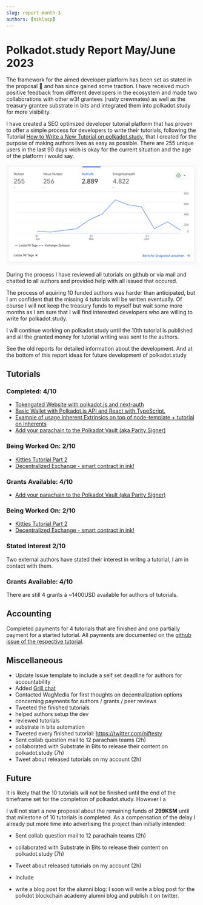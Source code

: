 ```yaml
---
slug: report-month-3
authors: [niklasp]
---
```


# Polkadot.study Report May/June 2023

The framework for the aimed developer platform has been set as stated in the
proposal 🎉 and has since gained some traction. I have received much positive
feedback from different developers in the ecosystem and made two collaborations
with other w3f grantees (rusty crewmates) as well as the treasury grantee
substrate in bits and integrated them into polkadot.study for more visibility.

I have created a SEO optimized developer tutorial platform that has proven to
offer a simple process for developers to write their tutorials, following the
Tutorial
[How to Write a New Tutorial on polkadot.study](https://polkadot.study/docs/authors/new-tutorial-on-polkadot-study/intro),
that I created for the purpose of making authors lives as easy as possible.
There are 255 unique users in the last 90 days wich is okay for the current
situation and the age of the platform i would say.

![june polkadot analytics](./assets/june-polkadot-study-analytics.png)

During the process I have reviewed all tutorials on github or via mail and
chatted to all authors and provided help with all issued that occured.

The process of aquiring 10 funded authors was harder than anticipated, but I am
confident that the missing 4 tutorials will be written eventually. Of course I
will not keep the treasury funds to myself but wait some more months as I am
sure that I will find interested developers who are willing to write for
polkadot.study.

I will continue working on polkadot.study until the 10th tutorial is published
and all the granted money for tutorial writing was sent to the authors.

See the old reports for detailed information about the development. And at the
bottom of this report ideas for future development of polkadot.study

## Tutorials

### Completed: 4/10

- [Tokengated Website with polkadot.js and next-auth](https://polkadot.study/tutorials/tokengated-polkadot-next-js/intro)
- [Basic Wallet with Polkadot.js API and React with TypeScript.](https://polkadot.study/tutorials/wallet-with-polkadot-js-and-react-with-typescript/intro)
- [Example of usage Inherent Extrinsics on top of node-template + tutorial on Inherents](https://github.com/PolkadotStudy/polkadot.study/issues/15)
- [Add your parachain to the Polkadot Vault (aka Parity Signer)](https://github.com/PolkadotStudy/polkadot.study/issues/6)

### Being Worked On: 2/10

- [Kitties Tutorial Part 2](https://github.com/PolkadotStudy/polkadot.study/issues/8)
- [Decentralized Exchange - smart contract in ink!](https://github.com/PolkadotStudy/polkadot.study/issues/17)

### Grants Available: 4/10

- [Add your parachain to the Polkadot Vault (aka Parity Signer)](https://github.com/PolkadotStudy/polkadot.study/issues/6)

### Being Worked On: 2/10

- [Kitties Tutorial Part 2](https://github.com/PolkadotStudy/polkadot.study/issues/8)
- [Decentralized Exchange - smart contract in ink!](https://github.com/PolkadotStudy/polkadot.study/issues/17)

### Stated Interest 2/10

Two external authors have stated their interest in writng a tutorial, I am in
contact with them.

### Grants Available: 4/10

There are still 4 grants à ~1400USD available for authors of tutorials.

## Accounting

Completed payments for 4 tutorials that are finished and one partially payment
for a started tutorial. All payments are documented on the
[github issue of the respective tutorial](https://github.com/PolkadotStudy/polkadot.study/issues?q=is%3Aissue+label%3A%22%F0%9F%93%8B+New+Tutorial%22+).

## Miscellaneous

- Update Issue template to include a self set deadline for authors for
  accountability
- Added [Grill.chat](https://grill.chat/polkadot-study)
- Contacted WagMedia for first thoughts on decentralization options concerning
  payments for authors / grants / peer reviews
- Tweeted the finished tutorials
- helped authors setup the dev
- reviewed tutorials
- substrate in bits automation
- Tweeted every finished tutorial: https://twitter.com/niftesty
- Sent collab question mail to 12 parachain teams (2h)
- collaborated with Substrate in Bits to release their content on polkadot.study
  (7h)
- Tweet about released tutorials on my account (2h)

## Future

It is likely that the 10 tutorials will not be finished until the end of the
timeframe set for the completion of polkadot.study. However I a

I will not start a new proposal about the remaining funds of **299KSM** until
that milestone of 10 tutorials is completed. As a compensation of the delay I
already put more time into advertising the project than initially intended:

- Sent collab question mail to 12 parachain teams (2h)
- collaborated with Substrate in Bits to release their content on polkadot.study
  (7h)
- Tweet about released tutorials on my account (2h)
- Include

- write a blog post for the alumni blog: I soon will write a blog post for the
  polkdot blockchain academy alumni blog and publish it on twitter.
